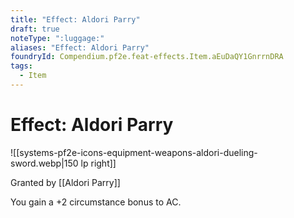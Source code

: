 ```yaml
---
title: "Effect: Aldori Parry"
draft: true
noteType: ":luggage:"
aliases: "Effect: Aldori Parry"
foundryId: Compendium.pf2e.feat-effects.Item.aEuDaQY1GnrrnDRA
tags:
  - Item
---
```


# Effect: Aldori Parry
![[systems-pf2e-icons-equipment-weapons-aldori-dueling-sword.webp|150 lp right]]

Granted by [[Aldori Parry]]

You gain a +2 circumstance bonus to AC.
